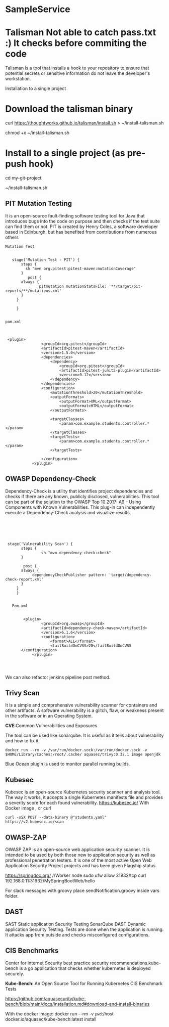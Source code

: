 # SampleService


# Talisman  Not able to catch pass.txt :)  It checks before commiting the code

Talisman is a tool that installs a hook to your repository to ensure that potential secrets or sensitive information do not leave the developer's workstation.

Installation to a single project


# Download the talisman binary

curl https://thoughtworks.github.io/talisman/install.sh > ~/install-talisman.sh

chmod +x ~/install-talisman.sh


# Install to a single project (as pre-push hook)

cd my-git-project

~/install-talisman.sh






## PIT Mutation Testing

It is an open-source fault-finding software testing tool for Java that introduces bugs into the code on purpose and then checks if the test suite can find them or not. PIT is created by Henry Coles, a software developer based in Edinburgh, but has benefited from contributions from numerous others



```
Mutation Test


   stage('Mutation Test - PIT') {
       steps {
         sh "mvn org.pitest:pitest-maven:mutationCoverage"
       }
          post {
       always {
               pitmutation mutationStatsFile: '**/target/pit-reports/**/mutations.xml'
       }
     }
       
     } 
     
     
pom.xml     
 
 
 
 <plugin>
                <groupId>org.pitest</groupId>
                <artifactId>pitest-maven</artifactId>
                <version>1.5.0</version>
                <dependencies>
                    <dependency>
                        <groupId>org.pitest</groupId>
                        <artifactId>pitest-junit5-plugin</artifactId>
                        <version>0.12</version>
                    </dependency>
                </dependencies>
                <configuration>
                    <mutationThreshold>20</mutationThreshold>
                    <outputFormats>
                        <outputFormat>XML</outputFormat>
                        <outputFormat>HTML</outputFormat>
                    </outputFormats>

                    <targetClasses>
                        <param>com.example.students.controller.*</param>
                    </targetClasses>
                    <targetTests>
                        <param>com.example.students.controller.*</param>
                    </targetTests>

                </configuration>
            </plugin> 
```




## OWASP Dependency-Check 

Dependency-Check is a utility that identifies project dependencies and checks if there are any known, publicly disclosed, vulnerabilities. This tool can be part of the solution to the OWASP Top 10 2017: A9 - Using Components with Known Vulnerabilities. This plug-in can independently execute a Dependency-Check analysis and visualize results.

```





 stage('Vulnerability Scan') {
       steps {
         		sh "mvn dependency-check:check"
       }
       
        post {
       always {
            dependencyCheckPublisher pattern: 'target/dependency-check-report.xml'
       }  
     }
   	 }
   
   
   Pom.xml
   
   
        <plugin>
                <groupId>org.owasp</groupId>
                <artifactId>dependency-check-maven</artifactId>
                <version>6.1.6</version>
                <configuration>
                    <format>ALL</format>
                    <failBuildOnCVSS>20</failBuildOnCVSS
       </configuration>
            </plugin>

   
   
   ```


We can also refactor jenkins pipeline post method.



## Trivy Scan

It is a simple and comprehensive vulnerability scanner for containers and other artifacts. A software vulnerability is a glitch, flaw, or weakness present in the software or in an Operating System.

__CVE__:Common Vulnerabilities and Exposures

The tool can be used like sonarqube. It is useful as it tells about vulnerability and how to fix it.

   ```
docker run --rm -v /var/run/docker.sock:/var/run/docker.sock -v $HOME/Library/Caches:/root/.cache/ aquasec/trivy:0.32.1 image openjdk

   ```

Blue Ocean plugin is used to monitor parallel running builds.





## Kubesec

Kubesec is an open-source Kubernetes security scanner and analysis tool. The way it works, it accepts a single Kubernetes manifests file and provides a severity score for each found vulnerability.   https://kubesec.io/
With Docker image , or curl

   ```
 curl -sSX POST --data-binary @"students.yaml" https://v2.kubesec.io/scan
   ```




## OWASP-ZAP

OWASP ZAP is an open-source web application security scanner. It is intended to be used by both those new to application security as well as professional penetration testers. It is one of the most active Open Web Application Security Project projects and has been given Flagship status.

https://springdoc.org/
//Worker node sudo ufw allow 31932/tcp
curl  192.168.0.11:31932/MySpringBootWeb/hello  



For slack messages with groovy place sendNotification.groovy inside vars folder.


##  DAST
SAST Static  application Security Testing SonarQube 
DAST Dynamic application Security Testing. Tests are done when the application is running. It attacks app from outside and checks misconfigured configurations.


##  CIS Benchmarks  
Center for Internet Security best practice security recommendations.kube-bench is a go application  that  checks whether kubernetes is deployed securely.

__Kube-Bench__: An Open Source Tool for Running Kubernetes CIS Benchmark Tests

https://github.com/aquasecurity/kube-bench/blob/main/docs/installation.md#download-and-install-binaries

With the docker image:
 docker run --rm -v `pwd`:/host docker.io/aquasec/kube-bench:latest install
 
